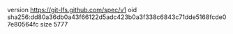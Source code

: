 version https://git-lfs.github.com/spec/v1
oid sha256:dd80a36db0a43f66122d5adc423b0a3f338c6843c71dde5168fcde07e80564fc
size 5777
